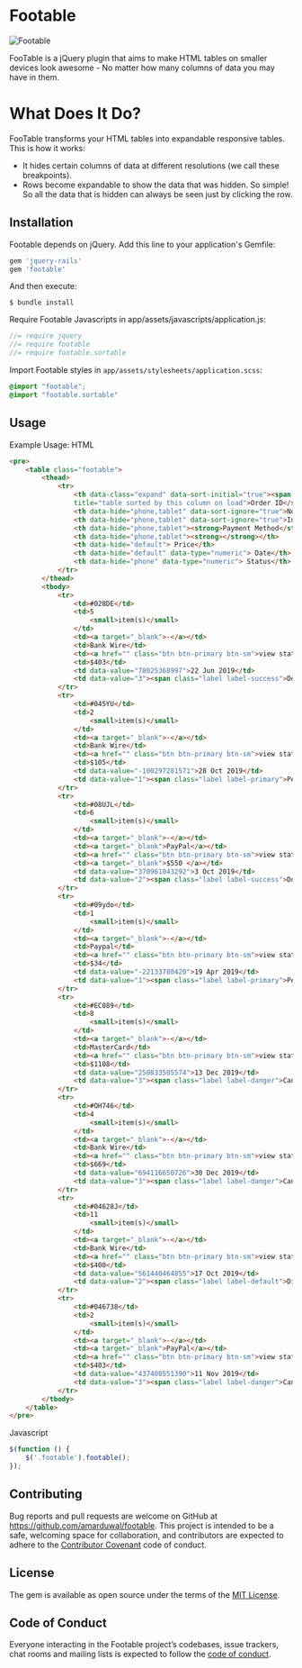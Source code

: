 # Footable

![Footable](../master/footable.jpg)

FooTable is a jQuery plugin that aims to make HTML tables on smaller devices look awesome - No matter how many columns of data you may have in them.

# What Does It Do?

FooTable transforms your HTML tables into expandable responsive tables. This is how it works:
* It hides certain columns of data at different resolutions (we call these breakpoints).
* Rows become expandable to show the data that was hidden.
So simple! So all the data that is hidden can always be seen just by clicking the row.

## Installation

Footable depends on jQuery. Add this line to your application's Gemfile:

```ruby
gem 'jquery-rails'
gem 'footable'
```

And then execute:

```console
$ bundle install
```

Require Footable Javascripts in app/assets/javascripts/application.js:

```js
//= require jquery
//= require footable
//= require footable.sortable
```

Import Footable styles in `app/assets/stylesheets/application.scss`:

```scss
@import "footable";
@import "footable.sortable"
```

## Usage

Example Usage:
HTML
```html
<pre>	
	<table class="footable">
		<thead>
			<tr>
				<th data-class="expand" data-sort-initial="true"><span
				title="table sorted by this column on load">Order ID</span></th>
				<th data-hide="phone,tablet" data-sort-ignore="true">No. of items</th>
				<th data-hide="phone,tablet" data-sort-ignore="true">Invoice</th>
				<th data-hide="phone,tablet"><strong>Payment Method</strong></th>
				<th data-hide="phone,tablet"><strong></strong></th>
				<th data-hide="default"> Price</th>
				<th data-hide="default" data-type="numeric"> Date</th>
				<th data-hide="phone" data-type="numeric"> Status</th>
			</tr>
		</thead>
		<tbody>
			<tr>
				<td>#028DE</td>
				<td>5
					<small>item(s)</small>
				</td>
				<td><a target="_blank">-</a></td>
				<td>Bank Wire</td>
				<td><a href="" class="btn btn-primary btn-sm">view status</a></td>
				<td>$403</td>
				<td data-value="78025368997">22 Jun 2019</td>
				<td data-value="3"><span class="label label-success">Done</span></td>
			</tr>
			<tr>
				<td>#045YU</td>
				<td>2
					<small>item(s)</small>
				</td>
				<td><a target="_blank">-</a></td>
				<td>Bank Wire</td>
				<td><a href="" class="btn btn-primary btn-sm">view status</a></td>
				<td>$105</td>
				<td data-value="-100297281571">28 Oct 2019</td>
				<td data-value="1"><span class="label label-primary">Pending</span></td>
			</tr>
			<tr>
				<td>#08UJL</td>
				<td>6
					<small>item(s)</small>
				</td>
				<td><a target="_blank">-</a></td>
				<td><a target="_blank">PayPal</a></td>
				<td><a href="" class="btn btn-primary btn-sm">view status</a></td>
				<td><a target="_blank">$550 </a></td>
				<td data-value="370961043292">3 Oct 2019</td>
				<td data-value="2"><span class="label label-success">Done</span></td>
			</tr>
			<tr>
				<td>#09ydo</td>
				<td>1
					<small>item(s)</small>
				</td>
				<td><a target="_blank">-</a></td>
				<td>Paypal</td>
				<td><a href="" class="btn btn-primary btn-sm">view status</a></td>
				<td>$34</td>
				<td data-value="-22133780420">19 Apr 2019</td>
				<td data-value="1"><span class="label label-primary">Pending</span></td>
			</tr>
			<tr>
				<td>#EC089</td>
				<td>8
					<small>item(s)</small>
				</td>
				<td><a target="_blank">-</a></td>
				<td>MasterCard</td>
				<td><a href="" class="btn btn-primary btn-sm">view status</a></td>
				<td>$1108</td>
				<td data-value="250833505574">13 Dec 2019</td>
				<td data-value="3"><span class="label label-danger">Cancel</span></td>
			</tr>
			<tr>
				<td>#OH746</td>
				<td>4
					<small>item(s)</small>
				</td>
				<td><a target="_blank">-</a></td>
				<td>Bank Wire</td>
				<td><a href="" class="btn btn-primary btn-sm">view status</a></td>
				<td>$669</td>
				<td data-value="694116650726">30 Dec 2019</td>
				<td data-value="3"><span class="label label-danger">Cancel</span></td>
			</tr>
			<tr>
				<td>#04628J</td>
				<td>11
					<small>item(s)</small>
				</td>
				<td><a target="_blank">-</a></td>
				<td>Bank Wire</td>
				<td><a href="" class="btn btn-primary btn-sm">view status</a></td>
				<td>$400</td>
				<td data-value="561440464855">17 Oct 2019</td>
				<td data-value="2"><span class="label label-default">Disable</span></td>
			</tr>
			<tr>
				<td>#046738</td>
				<td>2
					<small>item(s)</small>
				</td>
				<td><a target="_blank">-</a></td>
				<td><a target="_blank">PayPal</a></td>
				<td><a href="" class="btn btn-primary btn-sm">view status</a></td>
				<td>$403</td>
				<td data-value="437400551390">11 Nov 2019</td>
				<td data-value="3"><span class="label label-danger">Cancel</span></td>
			</tr>		
		</tbody>
	</table>
</pre>
```

Javascript
```js
$(function () {
    $('.footable').footable();
});
```

## Contributing

Bug reports and pull requests are welcome on GitHub at https://github.com/amarduwal/footable. This project is intended to be a safe, welcoming space for collaboration, and contributors are expected to adhere to the [Contributor Covenant](http://contributor-covenant.org) code of conduct.

## License

The gem is available as open source under the terms of the [MIT License](https://opensource.org/licenses/MIT).

## Code of Conduct

Everyone interacting in the Footable project’s codebases, issue trackers, chat rooms and mailing lists is expected to follow the [code of conduct](https://github.com/amarduwal/footable/blob/master/CODE_OF_CONDUCT.md).
